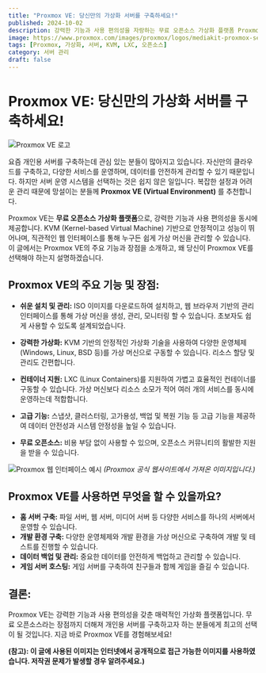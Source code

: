 ```yaml
---
title: "Proxmox VE: 당신만의 가상화 서버를 구축하세요!"
published: 2024-10-02
description: 강력한 기능과 사용 편의성을 자랑하는 무료 오픈소스 가상화 플랫폼 Proxmox VE를 소개합니다.
image: https://www.proxmox.com/images/proxmox/logos/mediakit-proxmox-server-solutions-logos-light.svg # 이미지 파일 이름.  이 파일은 같은 디렉토리에 있어야 합니다.
tags: [Proxmox, 가상화, 서버, KVM, LXC, 오픈소스]
category: 서버 관리
draft: false
---
```


# Proxmox VE: 당신만의 가상화 서버를 구축하세요!

![Proxmox VE 로고](https://upload.wikimedia.org/wikipedia/commons/thumb/6/69/Proxmox_VE_logo.svg/1200px-Proxmox_VE_logo.svg.png)

요즘 개인용 서버를 구축하는데 관심 있는 분들이 많아지고 있습니다.  자신만의 클라우드를 구축하고, 다양한 서비스를 운영하며, 데이터를 안전하게 관리할 수 있기 때문입니다. 하지만 서버 운영 시스템을 선택하는 것은 쉽지 않은 일입니다.  복잡한 설정과 어려운 관리 때문에 망설이는 분들께 **Proxmox VE (Virtual Environment)** 를 추천합니다.

Proxmox VE는 **무료 오픈소스 가상화 플랫폼**으로,  강력한 기능과 사용 편의성을 동시에 제공합니다.  KVM (Kernel-based Virtual Machine) 기반으로 안정적이고 성능이 뛰어나며,  직관적인 웹 인터페이스를 통해  누구든 쉽게 가상 머신을 관리할 수 있습니다.  이 글에서는 Proxmox VE의 주요 기능과 장점을 소개하고,  왜 당신이 Proxmox VE를 선택해야 하는지 설명하겠습니다.


## Proxmox VE의 주요 기능 및 장점:

* **쉬운 설치 및 관리:**  ISO 이미지를 다운로드하여 설치하고, 웹 브라우저 기반의 관리 인터페이스를 통해  가상 머신을 생성, 관리, 모니터링 할 수 있습니다.  초보자도 쉽게 사용할 수 있도록 설계되었습니다.

* **강력한 가상화:** KVM 기반의 안정적인 가상화 기술을 사용하여  다양한 운영체제 (Windows, Linux, BSD 등)를 가상 머신으로 구동할 수 있습니다.  리소스 할당 및 관리도 간편합니다.

* **컨테이너 지원:** LXC (Linux Containers)를 지원하여  가볍고 효율적인 컨테이너를 구동할 수 있습니다.  가상 머신보다 리소스 소모가 적어  여러 개의 서비스를 동시에 운영하는데 적합합니다.

* **고급 기능:** 스냅샷, 클러스터링, 고가용성, 백업 및 복원 기능 등  고급 기능을 제공하여  데이터 안전성과 시스템 안정성을 높일 수 있습니다.

* **무료 오픈소스:**  비용 부담 없이 사용할 수 있으며,  오픈소스 커뮤니티의 활발한 지원을 받을 수 있습니다.


![Proxmox 웹 인터페이스 예시](https://www.proxmox.com/sites/default/files/styles/large/public/2023-09/proxmox-ve-dashboard.png?itok=p1e_tOqV)  *(Proxmox 공식 웹사이트에서 가져온 이미지입니다.)*


## Proxmox VE를 사용하면 무엇을 할 수 있을까요?

* **홈 서버 구축:**  파일 서버, 웹 서버, 미디어 서버 등 다양한 서비스를 하나의 서버에서 운영할 수 있습니다.
* **개발 환경 구축:**  다양한 운영체제와 개발 환경을 가상 머신으로 구축하여  개발 및 테스트를 진행할 수 있습니다.
* **데이터 백업 및 관리:**  중요한 데이터를 안전하게 백업하고 관리할 수 있습니다.
* **게임 서버 호스팅:**  게임 서버를 구축하여  친구들과 함께 게임을 즐길 수 있습니다.


## 결론:

Proxmox VE는  강력한 기능과 사용 편의성을 갖춘  매력적인 가상화 플랫폼입니다.  무료 오픈소스라는 장점까지 더해져  개인용 서버를 구축하고자 하는 분들에게 최고의 선택이 될 것입니다.  지금 바로 Proxmox VE를 경험해보세요!


**(참고): 이 글에 사용된 이미지는 인터넷에서 공개적으로 접근 가능한 이미지를 사용하였습니다.  저작권 문제가 발생할 경우 알려주세요.)**
